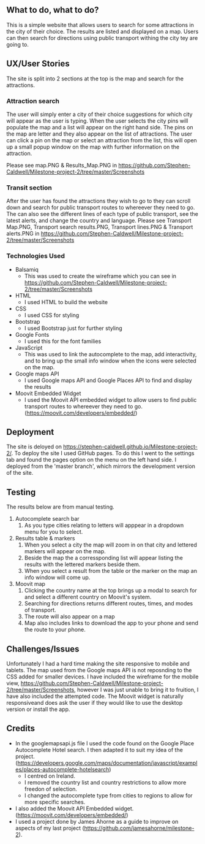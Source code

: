 ## What to do, what to do?
This is a simple website that allows users to search for some attractions in the city of their choice. The results are listed and displayed on a map. Users can then search for directions using public transport withing the city tey are going to. 

## UX/User Stories
The site is split into 2 sections at the top is the map and search for the attractions.
### Attraction search
The user will simply enter a city of their choice suggestions for which city will appear as the user is typing.
When the user selects the city pins will populate the map and a list will appear on the right hand side.
The pins on the map are letter and they also appear on the list of attractions.
The user can click a pin on the map or select an attraction from the list, this will open up a small popup window on the map with further information on the attraction.

Please see map.PNG & Results_Map.PNG in https://github.com/Stephen-Caldwell/Milestone-project-2/tree/master/Screenshots

### Transit section
After the user has found the attractions they wish to go to they can scroll down and search for public transport routes to whereever they need to go.
The can also see the different lines of each type of public transport, see the latest alerts, and change the country and language.
Please see Transport Map.PNG, Transport search results.PNG, Transport lines.PNG & Transport alerts.PNG in https://github.com/Stephen-Caldwell/Milestone-project-2/tree/master/Screenshots

### Technologies Used
- Balsamiq
    - This was used to create the wireframe which you can see in https://github.com/Stephen-Caldwell/Milestone-project-2/tree/master/Screenshots
- HTML
    - I used HTML to build the website
- CSS
    - I used CSS for styling
- Bootstrap
    - I used Bootstrap just for further styling
- Google Fonts
    - I used this for the font families
- JavaScript
    - This was used to link the autocomplete to the map, add interactivity, and to bring up the small info window when the icons were selected on the map.
- Google maps API
    -   I used Google maps API and Google Places API to find and display the results
- Moovit Embedded Widget
    - I used the Moovit API embedded widget to allow users to find public transport routes to whereever they need to go.(https://moovit.com/developers/embedded/)

## Deployment
The site is deloyed on https://stephen-caldwell.github.io/Milestone-project-2/. To deploy the site I used GitHub pages.
To do this I went to the settings tab and found the pages option on the menu on the left hand side. I deployed from the 'master branch', which mirrors the development version of the site.
## Testing
The results below are from manual testing.
1. Autocomplete search bar 
    1. As you type cities relating to letters will apppear in a dropdown menu for you to select.
2. Results table & markers
    1. When you select a city the map will zoom in on that city and lettered markers will appear on the map.
    2. Beside the map the a corressponding list will appear listing the results with the lettered markers beside them.
    3. When you select a result from the table or the marker on the map an info window will come up.
3. Moovit map
    1. Clicking the country name at the top brings up a modal to search for and select a different country on Moovit's system.
    2. Searching for directions returns different routes, times, and modes of transport.
    3. The route will also appear on a map
    4. Map also includes links to download the app to your phone and send the route to your phone.

## Challenges/Issues
Unfortunately I had a hard time making the site responsive to mobile and tablets. The map used from the Google maps API is not reposnding to the CSS added for smaller devices. I have included the wireframe for the mobile view, https://github.com/Stephen-Caldwell/Milestone-project-2/tree/master/Screenshots, however I was just unable to bring it to fruition, I have also included the attempted code.
The Moovit widget is naturally responsiveand does ask the user if they would like to use the desktop version or install the app.

## Credits
- In the googlemapsapi.js file I used the code found on the Google Place Autocomplete Hotel search. I then adapted it to suit my idea of the project.(https://developers.google.com/maps/documentation/javascript/examples/places-autocomplete-hotelsearch)
    -   I centred on Ireland.
    -   I removed the country list and country restrictions to allow more freedon of selection.
    -   I changed the autocomplete type from cities to regions to allow for more specific searches.
- I also added the Moovit API Embedded widget.(https://moovit.com/developers/embedded/)
- I used a project done by James Ahorne as a guide to improve on aspects of my last project (https://github.com/jamesahorne/milestone-2).